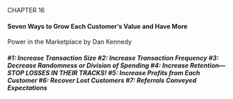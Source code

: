 CHAPTER 16

#### Seven Ways to Grow Each Customer’s Value and Have More
 Power in the Marketplace by Dan Kennedy

##### #1: Increase Transaction Size #2: Increase Transaction Frequency #3: Decrease Randomness or Division of Spending #4: Increase Retention—STOP LOSSES IN THEIR TRACKS! #5: Increase Profits from Each Customer #6: Recover Lost Customers #7: Referrals Conveyed Expectations